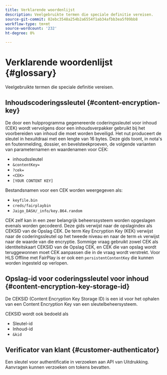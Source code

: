 ```yaml
---
title: Verklarende woordenlijst
description: Veelgebruikte termen die speciale definitie vereisen.
source-git-commit: 02ebc3548a254b2a6554f1ab34afbb3ea5f09bb8
workflow-type: tm+mt
source-wordcount: '232'
ht-degree: 0%

---
```


# Verklarende woordenlijst {#glossary}

Veelgebruikte termen die speciale definitie vereisen.

## Inhoudscoderingssleutel {#content-encryption-key}

De door een hulpprogramma gegenereerde coderingssleutel voor inhoud (CEK) wordt vervolgens door een inhoudsverpakker gebruikt bij het voorbereiden van inhoud die moet worden beveiligd.
Het nut produceert de sleutel in hexuitdraai met een lengte van 16 bytes.
Deze gids toont, in nota&#39;s en foutenmelding, dossier, en bevelsteekproeven, de volgende varianten van parameternamen en waardenamen voor CEK:

* inhoudssleutel
* `&contentKey=`
* `?cek=`
* `<CEK>`
* `[YOUR CONTENT KEY]`

Bestandsnamen voor een CEK worden weergegeven als:

* `keyfile.bin`
* `creds/fairplaybin`
* `Jaigo_DASH/_info/key.B64.random`

CEK zelf kan in een zeer belangrijk beheerssysteem worden opgeslagen evenals worden gecodeerd. Deze gids verwijst naar de opslagindex als CEKSID van de Opslag CEK. De term Key Encryption Key (KEK) verwijst naar de coderingssleutel op het tweede niveau en naar de term `ek` verwijst naar de waarde van die encryptie.
Sommige vraag gebruikt zowel CEK als identiteitskaart CEKSID van de Opslag CEK, en CEK die van opslag wordt teruggewonnen moet CEK aanpassen die in de vraag wordt verstrekt.
Voor HLS Offline met FairPlay is er ook een `persistentContentKey` die kunnen worden ingesteld op verlopen.

## Opslag-id voor coderingssleutel voor inhoud {#content-encryption-key-storage-id}

De CEKSID (Content Encryption Key Storage ID) is een id voor het ophalen van een Content Encryption Key van een sleutelbeheersysteem.

CEKSID wordt ook bedoeld als
* Sleutel-id
* Inhoud-id
* `&kid`

## Verificator van klant {#customer-authenticator}

Een sleutel voor authentificatie in verzoeken aan API van Uitdrukking. Aanvragen kunnen verzoeken om tokens bevatten.
